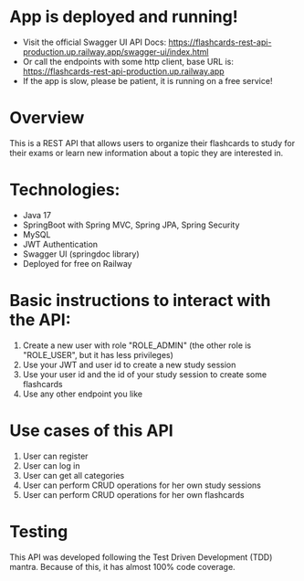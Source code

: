 # App is deployed and running!
- Visit the official Swagger UI API Docs: https://flashcards-rest-api-production.up.railway.app/swagger-ui/index.html
- Or call the endpoints with some http client, base URL is: https://flashcards-rest-api-production.up.railway.app
- If the app is slow, please be patient, it is running on a free service!

# Overview 
This is a REST API that allows users to organize their flashcards to study for their exams or learn new information about a topic they are interested in.

# Technologies:
- Java 17
- SpringBoot with Spring MVC, Spring JPA, Spring Security  
- MySQL
- JWT Authentication
- Swagger UI (springdoc library)
- Deployed for free on Railway

# Basic instructions to interact with the API:
1) Create a new user with role "ROLE_ADMIN" (the other role is "ROLE_USER", but it has less privileges)
2) Use your JWT and user id to create a new study session
3) Use your user id and the id of your study session to create some flashcards
4) Use any other endpoint you like

# Use cases of this API
1) User can register
2) User can log in
3) User can get all categories
4) User can perform CRUD operations for her own study sessions
5) User can perform CRUD operations for her own flashcards

# Testing 
This API was developed following the Test Driven Development (TDD) mantra. Because of this, it has almost 100% code coverage. 
